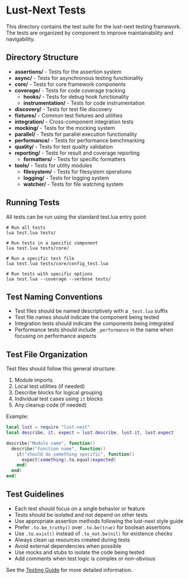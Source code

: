 # Lust-Next Tests

This directory contains the test suite for the lust-next testing framework. The tests are organized by component to improve maintainability and navigability.

## Directory Structure

- **assertions/** - Tests for the assertion system
- **async/** - Tests for asynchronous testing functionality
- **core/** - Tests for core framework components
- **coverage/** - Tests for code coverage tracking
  - **hooks/** - Tests for debug hook functionality
  - **instrumentation/** - Tests for code instrumentation
- **discovery/** - Tests for test file discovery
- **fixtures/** - Common test fixtures and utilities
- **integration/** - Cross-component integration tests
- **mocking/** - Tests for the mocking system
- **parallel/** - Tests for parallel execution functionality
- **performance/** - Tests for performance benchmarking
- **quality/** - Tests for test quality validation
- **reporting/** - Tests for result and coverage reporting
  - **formatters/** - Tests for specific formatters
- **tools/** - Tests for utility modules
  - **filesystem/** - Tests for filesystem operations
  - **logging/** - Tests for logging system
  - **watcher/** - Tests for file watching system

## Running Tests

All tests can be run using the standard test.lua entry point:

```
# Run all tests
lua test.lua tests/

# Run tests in a specific component
lua test.lua tests/core/

# Run a specific test file
lua test.lua tests/core/config_test.lua

# Run tests with specific options
lua test.lua --coverage --verbose tests/
```

## Test Naming Conventions

- Test files should be named descriptively with a `_test.lua` suffix
- Test file names should indicate the component being tested
- Integration tests should indicate the components being integrated
- Performance tests should include `_performance` in the name when focusing on performance aspects

## Test File Organization

Test files should follow this general structure:

1. Module imports
2. Local test utilities (if needed)
3. Describe blocks for logical grouping
4. Individual test cases using `it` blocks
5. Any cleanup code (if needed)

Example:
```lua
local lust = require "lust-next"
local describe, it, expect = lust.describe, lust.it, lust.expect

describe("Module name", function()
  describe("Function name", function()
    it("should do something specific", function()
      expect(something).to.equal(expected)
    end)
  end)
end)
```

## Test Guidelines

- Each test should focus on a single behavior or feature
- Tests should be isolated and not depend on other tests
- Use appropriate assertion methods following the lust-next style guide
- Prefer `.to.be_truthy()` over `.to.be(true)` for boolean assertions
- Use `.to.exist()` instead of `.to_not.be(nil)` for existence checks
- Always clean up resources created during tests
- Avoid external dependencies when possible
- Use mocks and stubs to isolate the code being tested
- Add comments when test logic is complex or non-obvious

See the [Testing Guide](/docs/coverage_repair/testing_guide.md) for more detailed information.